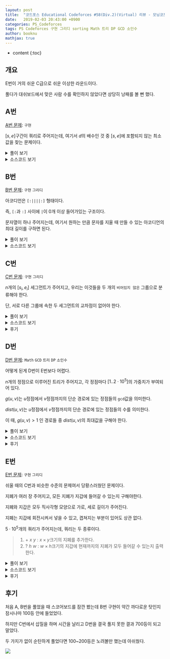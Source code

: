 ```yaml
---
layout: post
title:  "코드포스 Educational Codeforces #58(Div.2)(Virtual) 리뷰 - 모닝코포"
date:   2019-02-03 20:43:00 +0900
categories: PS_Codeforces
tags: PS Codeforces 구현 그리디 sorting Math 트리 DP GCD 소인수
author: booknu
mathjax: true
---
```


* content
{:toc}

## 개요
E번이 거의 쉬운 C급으로 쉬운 이상한 라운드이다.

풀다가 대쉬보드에서 맞은 사람 수를 확인하지 않았다면 상당히 낭패를 볼 뻔 했다.

## A번

[A번 문제](http://codeforces.com/contest/1101/problem/A): `구현`

$[s, e]$구간이 쿼리로 주어지는데, 여기서 $d$의 배수인 것 중 $[s, e]$에 포함되지 않는 최소값을 찾는 문제이다.

<details>
<summary>풀이 보기</summary>
<div markdown="1">

두 가지 경우로 나누면 간단하다.

$d < s$인 경우 그냥 $d$ 자체가 답이다.

아닌 경우 $e < i \cdot d$ 중 가장 $i \cdot d$를 찾으면 된다.

</div>
</details>

<details>
<summary>소스코드 보기</summary>
<div markdown="1">

```cpp
#include <bits/stdc++.h>
using namespace std;

#ifdef LOCAL_BOOKNU
#define debug(...) cerr << "[" << #__VA_ARGS__ << "]:", debug_out(__VA_ARGS__)
#else
#define debug(...) 42
#endif

// ........................macro.......................... //
#define FOR(i, f, n) for(int (i) = (f); (i) < (int)(n); ++(i))
#define RFOR(i, f, n) for(int (i) = (f); (i) >= (int)(n); --(i))
#define pb push_back
#define emb emplace_back
#define fi first
#define se second
#define ENDL '\n'
#define sz(A) (int)(A).size()
#define ALL(A) A.begin(), A.end()
#define UNIQUE(c) (c).resize(unique(ALL(c)) - (c).begin())
#define next next9876
#define prev prev1234
typedef pair<int, int> ii;
typedef pair<int, ii> iii;
typedef vector<int> vi;
typedef vector<vi> vvi;
typedef vector<ii> vii;
typedef vector<vii> vvii;
typedef long long i64;
typedef unsigned long long ui64;
// inline i64 GCD(i64 a, i64 b) { if(b == 0) return a; return GCD(b, a % b); }
inline int getidx(const vi& ar, int x) { return lower_bound(ALL(ar), x) - ar.begin(); } // 좌표 압축에 사용: 정렬된 ar에서 x의 idx를 찾음
inline i64 GCD(i64 a, i64 b) { i64 n; if(a < b) swap(a, b); while(b != 0) { n = a % b; a = b; b = n; } return a; }
inline i64 LCM(i64 a, i64 b) { if(a == 0 || b == 0) return GCD(a, b); return a / GCD(a, b) * b; }
inline i64 CEIL(i64 n, i64 d) { return n / d + (i64)(n % d != 0); } // 음수일 때 이상하게 작동할 수 있음.
inline i64 ROUND(i64 n, i64 d) { return n / d + (i64)((n % d) * 2 >= d); }
inline i64 POW(i64 a, i64 n) {
	assert(0 <= n);
	i64 ret;
	for(ret = 1; n; a = a*a, n /= 2) { if(n%2) ret *= a; }
	return ret;
}
template <class T>
ostream& operator<<(ostream& os, vector<T> v) {
	os << "[";
	int cnt = 0;
	for(auto vv : v) { os << vv; if(++cnt < v.size()) os << ","; }
	return os << "]";
}
template <class T>
ostream& operator<<(ostream& os, set<T> v) {
	os << "[";
	int cnt = 0;
	for(auto vv : v) { os << vv; if(++cnt < v.size()) os << ","; }
	return os << "]";
}
template <class L, class R>
ostream& operator<<(ostream& os, pair<L, R> p) { return os << "(" << p.fi << "," << p.se << ")"; }
void debug_out() { cerr << endl; }
template <typename Head, typename... Tail>
void debug_out(Head H, Tail... T) { cerr << " " << H, debug_out(T...); }
// ....................................................... //

i64 s, e, x;
void input() {
	cin >> s >> e >> x;
}

int solve() {
	if(x < s) {
		cout << x << ENDL;
		return 0;
	}
	i64 d = e/x;
	if(x*d <= e) {
		cout << x*(d+1) << ENDL;
	} else {
		cout << x*d << ENDL;
	}
	return 0;
}

// ................. main .................. //
void execute() {
	int TT; cin >> TT;
	while(TT--)
	input(), solve();
}

int main(void) {
#ifdef LOCAL_BOOKNU
	freopen("input.txt", "r", stdin);
	// freopen("out.txt", "w", stdout);
#endif
	cin.tie(0), ios_base::sync_with_stdio(false);
	execute();
	return 0;
}
// ......................................... //
```

</div>
</details>

## B번

[B번 문제](http://codeforces.com/contest/1101/problem/B): `구현` `그리디`

아코디언은 `[:||||:]` 형태이다.

즉, `[:`과 `:]` 사이에 `|`이 0개 이상 들어가있는 구조이다.

문자열이 하나 주어지는데, 여기서 원하는 만큼 문자를 지울 때 만들 수 있는 아코디언의 최대 길이를 구하면 된다.

<details>
<summary>풀이 보기</summary>
<div markdown="1">

B번 문제 치고 조금 생각을 해야 하고 구현도 고려해야 할 점이 많은 문제이다.

하지만 천천히 생각해보면, `[`, `]`이 여러개 등장한다고 했을 때 가장 외곽의 `[ ]`를 남겨두는게 무조건 이득이라는 것을 알 수 있다.

`::`의 경우에도 위에서 구한 `[ ]`내에서 가장 외곽에 있는 것을 남겨두는게 무조건 이득이다.

이렇게 되면 구한 `::`안에 있는 `|`의 개수를 세서 가장 긴 아코디언을 만들면 된다.

구현할 때 조심해야 할 점은 아코디언을 만들 수 없는 경우를 따로 처리해야 한다는 것이다.

</div>
</details>

<details>
<summary>소스코드 보기</summary>
<div markdown="1">

```cpp
#include <bits/stdc++.h>
using namespace std;

#ifdef LOCAL_BOOKNU
#define debug(...) cerr << "[" << #__VA_ARGS__ << "]:", debug_out(__VA_ARGS__)
#else
#define debug(...) 42
#endif

// ........................macro.......................... //
#define FOR(i, f, n) for(int (i) = (f); (i) < (int)(n); ++(i))
#define RFOR(i, f, n) for(int (i) = (f); (i) >= (int)(n); --(i))
#define pb push_back
#define emb emplace_back
#define fi first
#define se second
#define ENDL '\n'
#define sz(A) (int)(A).size()
#define ALL(A) A.begin(), A.end()
#define UNIQUE(c) (c).resize(unique(ALL(c)) - (c).begin())
#define next next9876
#define prev prev1234
typedef pair<int, int> ii;
typedef pair<int, ii> iii;
typedef vector<int> vi;
typedef vector<vi> vvi;
typedef vector<ii> vii;
typedef vector<vii> vvii;
typedef long long i64;
typedef unsigned long long ui64;
// inline i64 GCD(i64 a, i64 b) { if(b == 0) return a; return GCD(b, a % b); }
inline int getidx(const vi& ar, int x) { return lower_bound(ALL(ar), x) - ar.begin(); } // 좌표 압축에 사용: 정렬된 ar에서 x의 idx를 찾음
inline i64 GCD(i64 a, i64 b) { i64 n; if(a < b) swap(a, b); while(b != 0) { n = a % b; a = b; b = n; } return a; }
inline i64 LCM(i64 a, i64 b) { if(a == 0 || b == 0) return GCD(a, b); return a / GCD(a, b) * b; }
inline i64 CEIL(i64 n, i64 d) { return n / d + (i64)(n % d != 0); } // 음수일 때 이상하게 작동할 수 있음.
inline i64 ROUND(i64 n, i64 d) { return n / d + (i64)((n % d) * 2 >= d); }
inline i64 POW(i64 a, i64 n) {
	assert(0 <= n);
	i64 ret;
	for(ret = 1; n; a = a*a, n /= 2) { if(n%2) ret *= a; }
	return ret;
}
template <class T>
ostream& operator<<(ostream& os, vector<T> v) {
	os << "[";
	int cnt = 0;
	for(auto vv : v) { os << vv; if(++cnt < v.size()) os << ","; }
	return os << "]";
}
template <class T>
ostream& operator<<(ostream& os, set<T> v) {
	os << "[";
	int cnt = 0;
	for(auto vv : v) { os << vv; if(++cnt < v.size()) os << ","; }
	return os << "]";
}
template <class L, class R>
ostream& operator<<(ostream& os, pair<L, R> p) { return os << "(" << p.fi << "," << p.se << ")"; }
void debug_out() { cerr << endl; }
template <typename Head, typename... Tail>
void debug_out(Head H, Tail... T) { cerr << " " << H, debug_out(T...); }
// ....................................................... //

const int MAXN = 5e5+10;
string st;
void input() {
	cin >> st;
}

int solve() {
	int s = -1, e = -1;
	FOR(i, 0, st.size()) {
		if(s == -1 && st[i] == '[') s = i;
	}
	RFOR(i, st.size()-1, 0) {
		if(e == -1 && st[i] == ']') e = i;
	}
	if(s == -1 || e == -1 || s >= e) {
		cout << -1 << ENDL;
		return 0;
	}
	int cnt = 0;
	int ss = -1, ee = -1;
	FOR(i, s, e+1) {
		if(ss == -1 && st[i] == ':') ss = i;
	}
	RFOR(i, e, s) {
		if(ee == -1 && st[i] == ':') ee = i;
	}
	if(ss == ee) {
		cout << -1 << ENDL;
		return 0;
	}
	int ans = 4;
	FOR(i, ss, ee+1) {
		if(st[i] == '|') ++ans;
	}
	cout << ans << ENDL;
	return 0;
}

// ................. main .................. //
void execute() {
	input(), solve();
}

int main(void) {
#ifdef LOCAL_BOOKNU
	freopen("input.txt", "r", stdin);
	// freopen("out.txt", "w", stdout);
#endif
	cin.tie(0), ios_base::sync_with_stdio(false);
	execute();
	return 0;
}
// ......................................... //
```

</div>
</details>

## C번

[C번 문제](http://codeforces.com/contest/1101/problem/C): `구현` `그리디`

$n$개의 $[s_i, e_i]$ 세그먼트가 주어지고, 우리는 이것들을 두 개의 `비어있지 않은` 그룹으로 분류해야 한다.

단, 서로 다른 그룹에 속한 두 세그먼트의 교차점이 없어야 한다.

<details>
<summary>풀이 보기</summary>
<div markdown="1">

어떤 세그먼트 $a$와 겹쳐지는 세그먼트들의 집합을 $A$라고 할 때, $A$는 무조건 같은 그룹에 속해야 한다.

또한 $A$와 겹쳐지는 세그먼트 또한 $a$와 같은 그룹에 속해야 하고, 이것은 겹쳐지는 세그먼트가 없을 때까지 반복된다.

그 외의 세그먼트들은 같은 그룹에 속하든, 다른 그룹에 속하든 문제가 되지 않는다.

이것을 가장 쉽게 구현할 수 있는 방법은 구간을 $s_i$순으로 정렬 후 순서대로 순회라며 앞의 구간과 겹쳐지면 무조건 같은 그룹에, 겹쳐지지 않으면 다른 그룹에 넣는 것이다.

또한 두 그룹은 `비어있지 않은` 상태여야 하기 때문에 이것에 대한 처리도 해야하는 것에 주의해야 한다.

</div>
</details>

<details>
<summary>소스코드 보기</summary>
<div markdown="1">

```cpp
#include <bits/stdc++.h>
using namespace std;

#ifdef LOCAL_BOOKNU
#define debug(...) cerr << "[" << #__VA_ARGS__ << "]:", debug_out(__VA_ARGS__)
#else
#define debug(...) 42
#endif

// ........................macro.......................... //
#define FOR(i, f, n) for(int (i) = (f); (i) < (int)(n); ++(i))
#define RFOR(i, f, n) for(int (i) = (f); (i) >= (int)(n); --(i))
#define pb push_back
#define emb emplace_back
#define fi first
#define se second
#define ENDL '\n'
#define sz(A) (int)(A).size()
#define ALL(A) A.begin(), A.end()
#define UNIQUE(c) (c).resize(unique(ALL(c)) - (c).begin())
#define next next9876
#define prev prev1234
typedef pair<int, int> ii;
typedef pair<int, ii> iii;
typedef vector<int> vi;
typedef vector<vi> vvi;
typedef vector<ii> vii;
typedef vector<vii> vvii;
typedef long long i64;
typedef unsigned long long ui64;
// inline i64 GCD(i64 a, i64 b) { if(b == 0) return a; return GCD(b, a % b); }
inline int getidx(const vi& ar, int x) { return lower_bound(ALL(ar), x) - ar.begin(); } // 좌표 압축에 사용: 정렬된 ar에서 x의 idx를 찾음
inline i64 GCD(i64 a, i64 b) { i64 n; if(a < b) swap(a, b); while(b != 0) { n = a % b; a = b; b = n; } return a; }
inline i64 LCM(i64 a, i64 b) { if(a == 0 || b == 0) return GCD(a, b); return a / GCD(a, b) * b; }
inline i64 CEIL(i64 n, i64 d) { return n / d + (i64)(n % d != 0); } // 음수일 때 이상하게 작동할 수 있음.
inline i64 ROUND(i64 n, i64 d) { return n / d + (i64)((n % d) * 2 >= d); }
inline i64 POW(i64 a, i64 n) {
	assert(0 <= n);
	i64 ret;
	for(ret = 1; n; a = a*a, n /= 2) { if(n%2) ret *= a; }
	return ret;
}
template <class T>
ostream& operator<<(ostream& os, vector<T> v) {
	os << "[";
	int cnt = 0;
	for(auto vv : v) { os << vv; if(++cnt < v.size()) os << ","; }
	return os << "]";
}
template <class T>
ostream& operator<<(ostream& os, set<T> v) {
	os << "[";
	int cnt = 0;
	for(auto vv : v) { os << vv; if(++cnt < v.size()) os << ","; }
	return os << "]";
}
template <class L, class R>
ostream& operator<<(ostream& os, pair<L, R> p) { return os << "(" << p.fi << "," << p.se << ")"; }
void debug_out() { cerr << endl; }
template <typename Head, typename... Tail>
void debug_out(Head H, Tail... T) { cerr << " " << H, debug_out(T...); }
// ....................................................... //

const int MAXN = 1e5+10, RANGE = 2e5+10;
int n, ord[MAXN], ans[MAXN];
ii seg[MAXN];
vi g[2];
void input() {
	cin >> n;
	FOR(i, 0, n) cin >> seg[i].first >> seg[i].se;
}

int solve() {
	FOR(i, 0, n) ord[i] = i;
	sort(ord, ord + n, [](int u, int v) { return seg[u] < seg[v]; });
	int me = -1;
	FOR(i, 0, 2) g[i].clear();
	int cur = 0;
	FOR(j, 0, n) {
		int i = ord[j];
		if(me < seg[i].fi) {
			cur ^= 1;
		}
		me = max(seg[i].se, me);
		g[cur].pb(ord[j]);
		ans[ord[j]] = cur;
	}
	if(g[0].size() && g[1].size()) {
		FOR(i, 0, n) cout << ans[i]+1 << ' '; cout << ENDL;
	} else {
		cout << -1 << ENDL;
	}
	return 0;
}

// ................. main .................. //
void execute() {
	int TT; cin >> TT;
	while(TT--)
	input(), solve();
}

int main(void) {
#ifdef LOCAL_BOOKNU
	freopen("input.txt", "r", stdin);
	// freopen("out.txt", "w", stdout);
#endif
	cin.tie(0), ios_base::sync_with_stdio(false);
	execute();
	return 0;
}
// ......................................... //
```

</div>
</details>

<details>
<summary>후기</summary>
<div markdown="1">

이번에도 문제를 잘못 읽어 무려 2번이나 삽질하고 시간도 많이 날려먹었다.

`같은 그룹`에 겹쳐지는 세그먼트가 들어가면 안 되는 건줄 알고 `fenwick`도 사용하며 열심히 구현했는데 너무 허무했다.

특히 예제가 잘못 읽은 문제나 원래 문제나 똑같은 출력이 나오기 때문에 잘못을 알기까지 꽤 많은 시간이 걸렸다.

매 코포 컨테스트마다 이런 실수가 나오는데 앞으로는 좀 더 문제를 자세히 읽어야겠다.

</div>
</details>

## D번

[D번 문제](http://codeforces.com/contest/1101/problem/D): `Math` `GCD` `트리` `DP` `소인수`

어떻게 된게 D번이 E번보다 어렵다.

$n$개의 정점으로 이루어진 트리가 주어지고, 각 정점마다 $[1..2 \cdot 10^5]$의 가중치가 부여되어 있다.

$g(u, v)$는 $u$정점에서 $v$정점까지의 단순 경로에 있는 정점들의 `gcd`값을 의미한다.

$dist(u, v)$는 $u$정점에서 $v$정점까지의 단순 경로에 있는 정점들의 수를 의미한다.

이 때, $g(u, v) > 1$ 인 경로들 중 $dist(u, v)$의 최대값을 구해야 한다.

<details>
<summary>풀이 보기</summary>
<div markdown="1">

여러 수의 `gcd`가 $2$이상이라는 소리는 그들의 공통된 소인수가 하나라도 존재한다는 것이다.

즉, 공통된 소인수가 단 하나라도 있는 경로 중 최장 경로의 길이를 구해야 한다..

일단 공통 소인수라는 조건 없이 최장 경로를 구하는 것은 간단한 `Tree DP`로 해결이 가능하다.

> $dp[u] = max(path({sub}_u, u))$

DP값을 채울 때는 `Bottom-Up` 방식으로 $dp[u] = 1 + max(dp[{child}_u])$로 채워나가면 된다.

또한 실제 최장 경로를 구할 때는 모든 정점 $u$에서 $dp[{child}_u]$값 중 가장 큰 $2$개를 골라 더한 것들 중 최대값을 찾으면 된다.

(사실 DP까지도 필요 없지만, 다음 문제 해결을 위해 이렇게 적었다.)

하지만, 이 문제에서는 그런 경로 중 공통된 소인수가 단 하나라도 있어야하므로, DP를 살짝 재정의 해야할 것 같다.

> $dp[u][x]$ = $path({sub}_u, u)$ 중 $x$를 공통 소인수로 하는 최대 길이

이렇게 하면 아까와 마찬가지로 `Bottom-Up` 방식으로 자식 정점들에 dp값을 미리 채워두고, 현재 $u$에서 $weight[u]$의 소인수 $x$들에 대해 $dp[u][x] = max(1 + dp[{child}_u][x])$로 dp값을 점점 채워나가면 된다.

실제 최장 경로를 구할 때에도 이전과 마찬가지로 구하면 된다.

그런데 이렇게 하면 각 정점마다 해당 소인수의 개수만큼 저장할 공간이 늘어나니까 MLE가 발생하지는 않을까?

$2 \cdot 10^5$이내의 수는 $2 \cdot 3 \cdot 5 \cdot 7 \cdot 11 \cdot 13 \cdot 17  = 510,510$이기 때문에 소인수가 최대 6개 밖에 없기 때문에 문제가 되지 않는다.

또한 $2 \cdot 10^5$개의 $2 \cdot 10^5$이내의 자연수를 빠르게 소인수분해를 할 수 있는 수단이 필요한데, 이것은 이전에 소개했던 [오일러의 체](https://booknu.github.io/2019/01/17/오일러의체/)를 활용하면 쉽게 구현할 수 있다.

마지막으로 $dp[u][x]$를 정직하게 배열로 구현해버리면 당연히 MLE가 발생하기 때문에, map으로 구현을 해줘야 한다.

</div>
</details>

<details>
<summary>소스코드 보기</summary>
<div markdown="1">

```cpp

#include <bits/stdc++.h>
using namespace std;

#ifdef LOCAL_BOOKNU
#define debug(...) cerr << "[" << #__VA_ARGS__ << "]:", debug_out(__VA_ARGS__)
#else
#define debug(...) 42
#endif

// ........................macro.......................... //
#define FOR(i, f, n) for(int (i) = (f); (i) < (int)(n); ++(i))
#define RFOR(i, f, n) for(int (i) = (f); (i) >= (int)(n); --(i))
#define pb push_back
#define emb emplace_back
#define fi first
#define se second
#define ENDL '\n'
#define sz(A) (int)(A).size()
#define ALL(A) A.begin(), A.end()
#define UNIQUE(c) (c).resize(unique(ALL(c)) - (c).begin())
#define next next9876
#define prev prev1234
typedef pair<int, int> ii;
typedef pair<int, ii> iii;
typedef vector<int> vi;
typedef vector<vi> vvi;
typedef vector<ii> vii;
typedef vector<vii> vvii;
typedef long long i64;
typedef unsigned long long ui64;
// inline i64 GCD(i64 a, i64 b) { if(b == 0) return a; return GCD(b, a % b); }
inline int getidx(const vi& ar, int x) { return lower_bound(ALL(ar), x) - ar.begin(); } // 좌표 압축에 사용: 정렬된 ar에서 x의 idx를 찾음
inline i64 GCD(i64 a, i64 b) { i64 n; if(a < b) swap(a, b); while(b != 0) { n = a % b; a = b; b = n; } return a; }
inline i64 LCM(i64 a, i64 b) { if(a == 0 || b == 0) return GCD(a, b); return a / GCD(a, b) * b; }
inline i64 CEIL(i64 n, i64 d) { return n / d + (i64)(n % d != 0); } // 음수일 때 이상하게 작동할 수 있음.
inline i64 ROUND(i64 n, i64 d) { return n / d + (i64)((n % d) * 2 >= d); }
inline i64 POW(i64 a, i64 n) {
	assert(0 <= n);
	i64 ret;
	for(ret = 1; n; a = a*a, n /= 2) { if(n%2) ret *= a; }
	return ret;
}
template <class T> ostream& operator<<(ostream& os, vector<T> v) {
	os << "[";
	int cnt = 0;
	for(auto vv : v) { os << vv; if(++cnt < v.size()) os << ","; }
	return os << "]";
}
template <class T> ostream& operator<<(ostream& os, set<T> v) {
	os << "[";
	int cnt = 0;
	for(auto vv : v) { os << vv; if(++cnt < v.size()) os << ","; }
	return os << "]";
}
template <class L, class R> ostream& operator<<(ostream& os, pair<L, R> p) { return os << "(" << p.fi << "," << p.se << ")"; }
void debug_out() { cerr << endl; }
template <typename Head, typename... Tail> void debug_out(Head H, Tail... T) { cerr << " " << H, debug_out(T...); }
// ....................................................... //

const int MAXN = 2e5+10, RANGE = 2e5+10;
int n, ar[MAXN], pn, spf[RANGE], pr[RANGE], par[MAXN], ans;
map<int, int> dp[MAXN];
vi g[MAXN], pf[RANGE];
void input() {
	cin >> n;
	FOR(i, 0, n) cin >> ar[i];
	FOR(i, 0, n-1) {
		int u, v; cin >> u >> v; --u, --v;
		g[u].pb(v);
		g[v].pb(u);
	}
}

void eulerSieve() {
	FOR(x, 2, RANGE) {
		if(!spf[x]) spf[x] = pr[pn++] = x;
		for(int j = 0; x*pr[j] < RANGE; ++j) {
			spf[x*pr[j]] = pr[j];
			if(x % pr[j] == 0) break; 
		}
	}
	FOR(i, 2, RANGE) {
		int x = i;
		while(spf[x]) {
			int cur = spf[x];
			pf[i].pb(cur);
			while(x % cur == 0) x /= cur;
		}
	}
}

void f(int u) {
	for(int v : g[u]) if(par[u] != v) par[v] = u, f(v);
	for(int x : pf[ar[u]]) {
		int fir = 0, sec = 0;
		for(int v : g[u]) {
			if(par[v] == u) {
				sec = max(sec, dp[v][x]);
				if(fir < sec) swap(fir, sec);;
			}
		}
		dp[u][x] = 1+fir;
		ans = max(ans, 1 + fir + sec);
	}
}

int solve() {
	eulerSieve();
	memset(par, -1, sizeof(par));
	par[0] = MAXN;
	f(0);
 	cout << ans << ENDL;
	return 0;
}

// ................. main .................. //
void execute() {
	
	input(), solve();
}

int main(void) {
#ifdef LOCAL_BOOKNU
	freopen("input.txt", "r", stdin);
	// freopen("out.txt", "w", stdout);
#endif
	cin.tie(0), ios_base::sync_with_stdio(false);
	execute();
	return 0;
}
// ......................................... //

```

</div>
</details>

<details>
<summary>후기</summary>
<div markdown="1">

C번에서 죽을 쒀서 쉬웠던 E번 솔브 속도가 느려졌다.

따라서 이대로 라운드가 끝나버리면 700등이 돼 버리는데, 만약 D번을 늦게라도 풀면 200~400등까지는 노려볼만 했다.

`Tree DP`문제라는 것을 감을 잡고 소인수를 이용하면 상태공간을 많이 줄일 수 있다는 것을 알고 열심히 구현했지만, 중간에 DP 업데이트를 실수해서 시간 내에 AC를 받지 못해 아쉬웠다.

계속 코드를 보면서 "맞는데 왜 틀렸지?"라고 생각했는데, 코포를 끝내고 샤워를 하던 도중에 DP값 업데이트와 ans값 업데이트는 따로 해줬어야 한다는 것을 알고 너무 아쉬웠다.

즉, 내가 처음에 짰던 코드는 아래와 같은데

```cpp
...
ans = max(ans, dp[u][x] = 1 + fir + sec);
```

이렇게 해버리면 $dp[u][x]$는 "$u$를 지나고, 공통 소인수가 $x$인 경로의 최장길이"가 되어버린다.

따라서 아래와 같이 $u$에서는 아래 1개의 경로 값만을 받아와야만 했다.

```cpp
...
dp[u][x] = 1+fir;
ans = max(ans, 1+fir+sec);
```

</div>
</details>

## E번

[E번 문제](http://codeforces.com/contest/1101/problem/E): `구현` `그리디`

쉬울 때의 C번과 비슷한 수준의 문제여서 당황스러웠던 문제이다.

지폐가 여러 장 주어지고, 모든 지폐가 지갑에 들어갈 수 있는지 구해야한다.

지폐와 지갑은 모두 직사각형 모양으로 가로, 세로 길이가 주어진다.

지폐는 지갑에 회전시켜서 넣을 수 있고, 겹쳐지는 부분이 있어도 상관 없다.

$5 \cdot 10^5$개의 쿼리가 주어지는데, 쿼리는 두 종류이다.

> 1. $+\ x\ y$ : $x \times y$크기의 지폐를 추가한다.
> 2. $?\ h\ w$ : $w \times h$크기의 지갑에 현재까지의 지폐가 모두 들어갈 수 있는지 출력한다.

<details>
<summary>풀이 보기</summary>
<div markdown="1">

지폐를 회전시키지 않는다고 생각하면 단순히 현재까지의 지폐 중 $max(x_{i..n})$, $max(y_{i..n})$이 지갑에 들어가는지를 알아보면 된다.

하지만 회전시켜야 하는 경우를 고려해야 하는데, 이것은 지폐던 지갑이던 놓는 방향을 무조건 $w \leq h$인 방향으로 놓도록 강제하면 위와 같은 방법으로 해결 할 수 있다.

</div>
</details>

<details>
<summary>소스코드 보기</summary>
<div markdown="1">

```cpp
#include <bits/stdc++.h>
using namespace std;

#ifdef LOCAL_BOOKNU
#define debug(...) cerr << "[" << #__VA_ARGS__ << "]:", debug_out(__VA_ARGS__)
#else
#define debug(...) 42
#endif

// ........................macro.......................... //
#define FOR(i, f, n) for(int (i) = (f); (i) < (int)(n); ++(i))
#define RFOR(i, f, n) for(int (i) = (f); (i) >= (int)(n); --(i))
#define pb push_back
#define emb emplace_back
#define fi first
#define se second
#define ENDL '\n'
#define sz(A) (int)(A).size()
#define ALL(A) A.begin(), A.end()
#define UNIQUE(c) (c).resize(unique(ALL(c)) - (c).begin())
#define next next9876
#define prev prev1234
typedef pair<int, int> ii;
typedef pair<int, ii> iii;
typedef vector<int> vi;
typedef vector<vi> vvi;
typedef vector<ii> vii;
typedef vector<vii> vvii;
typedef long long i64;
typedef unsigned long long ui64;
// inline i64 GCD(i64 a, i64 b) { if(b == 0) return a; return GCD(b, a % b); }
inline int getidx(const vi& ar, int x) { return lower_bound(ALL(ar), x) - ar.begin(); } // 좌표 압축에 사용: 정렬된 ar에서 x의 idx를 찾음
inline i64 GCD(i64 a, i64 b) { i64 n; if(a < b) swap(a, b); while(b != 0) { n = a % b; a = b; b = n; } return a; }
inline i64 LCM(i64 a, i64 b) { if(a == 0 || b == 0) return GCD(a, b); return a / GCD(a, b) * b; }
inline i64 CEIL(i64 n, i64 d) { return n / d + (i64)(n % d != 0); } // 음수일 때 이상하게 작동할 수 있음.
inline i64 ROUND(i64 n, i64 d) { return n / d + (i64)((n % d) * 2 >= d); }
inline i64 POW(i64 a, i64 n) {
	assert(0 <= n);
	i64 ret;
	for(ret = 1; n; a = a*a, n /= 2) { if(n%2) ret *= a; }
	return ret;
}
template <class T>
ostream& operator<<(ostream& os, vector<T> v) {
	os << "[";
	int cnt = 0;
	for(auto vv : v) { os << vv; if(++cnt < v.size()) os << ","; }
	return os << "]";
}
template <class T>
ostream& operator<<(ostream& os, set<T> v) {
	os << "[";
	int cnt = 0;
	for(auto vv : v) { os << vv; if(++cnt < v.size()) os << ","; }
	return os << "]";
}
template <class L, class R>
ostream& operator<<(ostream& os, pair<L, R> p) { return os << "(" << p.fi << "," << p.se << ")"; }
void debug_out() { cerr << endl; }
template <typename Head, typename... Tail>
void debug_out(Head H, Tail... T) { cerr << " " << H, debug_out(T...); }
// ....................................................... //

int QQ;
void input() {
	cin >> QQ;
}

int solve() {
	int mx = 0, my = 0;
	while(QQ--) {
		char typ; cin >> typ;
		if(typ == '+') {
			int x, y; cin >> x >> y;
			if(x > y) swap(x, y);
			mx = max(x, mx), my = max(y, my);
		} else {
			int x, y; cin >> x >> y;
			if(x > y) swap(x, y);
			if(x >= mx && y >= my) cout << "YES" << ENDL;
			else cout << "NO" << ENDL;
		}
	}
	return 0;
}

// ................. main .................. //
void execute() {
	input(), solve();
}

int main(void) {
#ifdef LOCAL_BOOKNU
	freopen("input.txt", "r", stdin);
	// freopen("out.txt", "w", stdout);
#endif
	cin.tie(0), ios_base::sync_with_stdio(false);
	execute();
	return 0;
}
// ......................................... //
```

</div>
</details>

<details>
<summary>후기</summary>
<div markdown="1">

C번에서 삽질하느라 이 문제를 읽는 시간이 느려졌지만, 문제가 너무 쉬워 6분만에 풀었다.

코드를 짜면서도 "정말 이게 답인가? 뭔가 함정이 있는게 아닌가?" 싶을 정도였다.

개인적으로 이렇게 난이도가 뒤죽박죽인 문제는 안 나왔으면 좋겠다.

</div>
</details>

## 후기
처음 A, B번을 풀었을 때 스코어보드를 잠깐 봤는데 B번 구현이 약간 까다로운 탓인지 잠시나마 100등 안에 들었었다.

하지만 C번에서 삽질을 하며 시간을 날리고 D번을 결국 풀지 못한 결과 700등이 되고 말았다.

두 가지가 없이 순탄하게 풀었다면 100~200등은 노려볼만 했는데 아쉬웠다.

![]({{site.url/img/190203_ECF58/standings.png}})